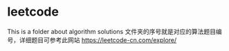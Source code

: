 # leetcode
This is a folder about algorithm solutions
文件夹的序号就是对应的算法题目编号，详细题目可参考此网站 https://leetcode-cn.com/explore/
